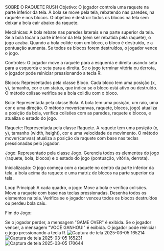SOBRE O RAQUETE RUSH
Objetivo:
O jogador controla uma raquete na parte inferior da tela.
A bola se move pela tela, rebatendo nas paredes, na raquete e nos blocos.
O objetivo é destruir todos os blocos na tela sem deixar a bola cair abaixo da raquete.

Mecânicas:
A bola rebate nas paredes laterais e na parte superior da tela.
Se a bola tocar a parte inferior da tela (sem ser rebatida pela raquete), o jogo acaba.
Quando a bola colide com um bloco, o bloco é destruído, e a pontuação aumenta.
Se todos os blocos forem destruídos, o jogador vence o jogo.

Controles:
O jogador move a raquete para a esquerda e direita usando seta para a esquerda e seta para a direita.
Se o jogo terminar vitória ou derrota, o jogador pode reiniciar pressionando a tecla R.


Blocos:
Representados pela classe Bloco.
Cada bloco tem uma posição (x, y), tamanho, cor e um status, que indica se o bloco está ativo ou destruído.
O método colisao verifica se a bola colidiu com o bloco.

Bola:
Representada pela classe Bola.
A bola tem uma posição, um raio, uma cor e uma direção.
O método mover(canvas, raquete, blocos, jogo) atualiza a posição da bola, verifica colisões com as paredes, raquete e blocos, e atualiza o estado do jogo.

Raquete:
Representada pela classe Raquete.
A raquete tem uma posição (x, y), tamanho (width, height), cor e uma velocidade de movimento.
O método mover(canvas) atualiza a posição da raquete com base nas teclas pressionadas pelo jogador.

Jogo:
Representado pela classe Jogo.
Gerencia todos os elementos do jogo (raquete, bola, blocos) e o estado do jogo (pontuação, vitória, derrota).

Inicialização:
O jogo começa com a raquete no centro da parte inferior da tela, a bola acima da raquete e uma matriz de blocos na parte superior da tela.

Loop Principal:
A cada quadro, o jogo:
Move a bola e verifica colisões.
Move a raquete com base nas teclas pressionadas.
Desenha todos os elementos na tela.
Verifica se o jogador venceu todos os blocos destruídos ou perdeu bola caiu.

Fim do Jogo:

Se o jogador perder, a mensagem "GAME OVER" é exibida.
Se o jogador vencer, a mensagem "VOCÊ GANHOU!" é exibida.
O jogador pode reiniciar o jogo pressionando a tecla R.
![Captura de tela 2025-03-05 165214](https://github.com/user-attachments/assets/47b05436-0907-482d-b0c2-501ec59f74a6)
![Captura de tela 2025-03-05 165231](https://github.com/user-attachments/assets/942e18d3-3420-4ab3-a682-388ce8eabbf1)
![Captura de tela 2025-03-05 170644](https://github.com/user-attachments/assets/4fe28f52-666d-4758-a6e2-5bf83a41842c)

